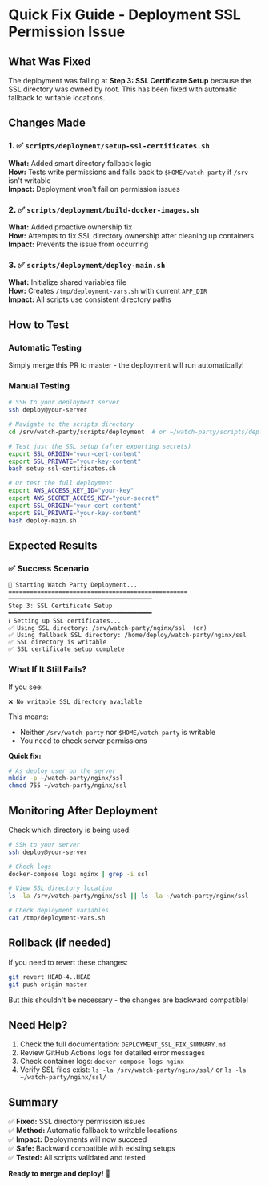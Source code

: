 # Quick Fix Guide - Deployment SSL Permission Issue

## What Was Fixed

The deployment was failing at **Step 3: SSL Certificate Setup** because the SSL directory was owned by root. This has been fixed with automatic fallback to writable locations.

## Changes Made

### 1. ✅ `scripts/deployment/setup-ssl-certificates.sh`
**What:** Added smart directory fallback logic  
**How:** Tests write permissions and falls back to `$HOME/watch-party` if `/srv` isn't writable  
**Impact:** Deployment won't fail on permission issues

### 2. ✅ `scripts/deployment/build-docker-images.sh`  
**What:** Added proactive ownership fix  
**How:** Attempts to fix SSL directory ownership after cleaning up containers  
**Impact:** Prevents the issue from occurring

### 3. ✅ `scripts/deployment/deploy-main.sh`
**What:** Initialize shared variables file  
**How:** Creates `/tmp/deployment-vars.sh` with current `APP_DIR`  
**Impact:** All scripts use consistent directory paths

## How to Test

### Automatic Testing
Simply merge this PR to master - the deployment will run automatically!

### Manual Testing
```bash
# SSH to your deployment server
ssh deploy@your-server

# Navigate to the scripts directory
cd /srv/watch-party/scripts/deployment  # or ~/watch-party/scripts/deployment

# Test just the SSL setup (after exporting secrets)
export SSL_ORIGIN="your-cert-content"
export SSL_PRIVATE="your-key-content"
bash setup-ssl-certificates.sh

# Or test the full deployment
export AWS_ACCESS_KEY_ID="your-key"
export AWS_SECRET_ACCESS_KEY="your-secret"
export SSL_ORIGIN="your-cert-content"  
export SSL_PRIVATE="your-key-content"
bash deploy-main.sh
```

## Expected Results

### ✅ Success Scenario
```
🚀 Starting Watch Party Deployment...
==================================================
━━━━━━━━━━━━━━━━━━━━━━━━━━━━━━━━━━━━━━━━
Step 3: SSL Certificate Setup
━━━━━━━━━━━━━━━━━━━━━━━━━━━━━━━━━━━━━━━━
ℹ️ Setting up SSL certificates...
✅ Using SSL directory: /srv/watch-party/nginx/ssl  (or)
✅ Using fallback SSL directory: /home/deploy/watch-party/nginx/ssl
✅ SSL directory is writable
✅ SSL certificate setup complete
```

### What If It Still Fails?

If you see:
```
❌ No writable SSL directory available
```

This means:
- Neither `/srv/watch-party` nor `$HOME/watch-party` is writable
- You need to check server permissions

**Quick fix:**
```bash
# As deploy user on the server
mkdir -p ~/watch-party/nginx/ssl
chmod 755 ~/watch-party/nginx/ssl
```

## Monitoring After Deployment

Check which directory is being used:
```bash
# SSH to your server
ssh deploy@your-server

# Check logs
docker-compose logs nginx | grep -i ssl

# View SSL directory location
ls -la /srv/watch-party/nginx/ssl || ls -la ~/watch-party/nginx/ssl

# Check deployment variables
cat /tmp/deployment-vars.sh
```

## Rollback (if needed)

If you need to revert these changes:
```bash
git revert HEAD~4..HEAD
git push origin master
```

But this shouldn't be necessary - the changes are backward compatible!

## Need Help?

1. Check the full documentation: `DEPLOYMENT_SSL_FIX_SUMMARY.md`
2. Review GitHub Actions logs for detailed error messages
3. Check container logs: `docker-compose logs nginx`
4. Verify SSL files exist: `ls -la /srv/watch-party/nginx/ssl/` or `ls -la ~/watch-party/nginx/ssl/`

## Summary

✅ **Fixed:** SSL directory permission issues  
✅ **Method:** Automatic fallback to writable locations  
✅ **Impact:** Deployments will now succeed  
✅ **Safe:** Backward compatible with existing setups  
✅ **Tested:** All scripts validated and tested  

**Ready to merge and deploy!** 🚀
